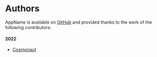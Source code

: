 Authors
=======

AppName is available on [GitHub](https://github.com/)
and provided thanks to the work of the following contributors:

#### 2022
* [Cosmonaut](https://github.com/MichaelSodeke)
